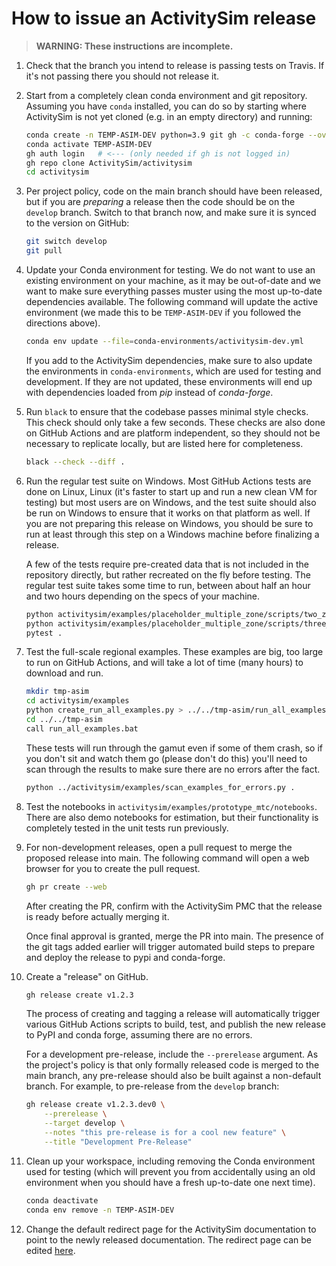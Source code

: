 # How to issue an ActivitySim release

> **WARNING: These instructions are incomplete.**

01. Check that the branch you intend to release is passing tests on Travis.
    If it's not passing there you should not release it.

00. Start from a completely clean conda environment
    and git repository.  Assuming you have `conda` installed, you can do so
    by starting where ActivitySim is not yet cloned (e.g. in an empty
    directory) and running:
    ```sh
    conda create -n TEMP-ASIM-DEV python=3.9 git gh -c conda-forge --override-channels
    conda activate TEMP-ASIM-DEV
    gh auth login   # <--- (only needed if gh is not logged in)
    gh repo clone ActivitySim/activitysim
    cd activitysim
    ```

00. Per project policy, code on the main branch should have been released,
    but if you are *preparing* a release then the code should be on the `develop`
    branch.  Switch to that branch now, and make sure it is synced to the
    version on GitHub:
    ```sh
    git switch develop
    git pull
    ```

00. Update your Conda environment for testing.  We do not want to use an
    existing environment on your machine, as it may be out-of-date
    and we want to make sure everything passes muster using the
    most up-to-date dependencies available.  The following command
    will update the active environment (we made this to be `TEMP-ASIM-DEV`
    if you followed the directions above).
    ```sh
    conda env update --file=conda-environments/activitysim-dev.yml
    ```
    If you add to the ActivitySim dependencies, make sure to also update
    the environments in `conda-environments`, which are used for testing
    and development.  If they are not updated, these environments will end
    up with dependencies loaded from *pip* instead of *conda-forge*.

00. Run `black` to ensure that the codebase passes minimal style checks.
    This check should only take a few seconds.  These checks are also done on
    GitHub Actions and are platform independent, so they should not be necessary to
    replicate locally, but are listed here for completeness.
    ```sh
    black --check --diff .
    ```

00. Run the regular test suite on Windows. Most GitHub Actions tests are done on Linux,
    Linux (it's faster to start up and run a new clean VM for testing) but most
    users are on Windows, and the test suite should also be run on Windows to
    ensure that it works on that platform as well.  If you
    are not preparing this release on Windows, you should be sure to run
    at least through this step on a Windows machine before finalizing a
    release.

    A few of the tests require pre-created data that is not included in the
    repository directly, but rather recreated on the fly before testing. The
    regular test suite takes some time to run, between about half an hour and
    two hours depending on the specs of your machine.
    ```sh
    python activitysim/examples/placeholder_multiple_zone/scripts/two_zone_example_data.py
    python activitysim/examples/placeholder_multiple_zone/scripts/three_zone_example_data.py
    pytest .
    ```

00. Test the full-scale regional examples. These examples are big, too
    large to run on GitHub Actions, and will take a lot of time (many hours) to
    download and run.
    ```sh
    mkdir tmp-asim
    cd activitysim/examples
    python create_run_all_examples.py > ../../tmp-asim/run_all_examples.bat
    cd ../../tmp-asim
    call run_all_examples.bat
    ```
    These tests will run through the gamut even if some of them crash, so
    if you don't sit and watch them go (please don't do this) you'll need
    to scan through the results to make sure there are no errors after the
    fact.
    ```sh
    python ../activitysim/examples/scan_examples_for_errors.py .
    ```

00. Test the notebooks in `activitysim/examples/prototype_mtc/notebooks`.
    There are also demo notebooks for estimation, but their functionality
    is completely tested in the unit tests run previously.

00. For non-development releases, open a pull request to merge the proposed
    release into main. The following command will open a web browser for
    you to create the pull request.
    ```sh
    gh pr create --web
    ```
    After creating the PR, confirm with the ActivitySim PMC that the release
    is ready before actually merging it.

    Once final approval is granted, merge the PR into main.  The presence
    of the git tags added earlier will trigger automated build steps to
    prepare and deploy the release to pypi and conda-forge.

00. Create a "release" on GitHub.
    ```sh
    gh release create v1.2.3
    ```
    The process of creating and tagging a release will automatically
    trigger various GitHub Actions scripts to build, test, and publish the
    new release to PyPI and conda forge, assuming there are no errors.

    For a development pre-release, include the `--prerelease` argument.
    As the project's policy is that only formally released code is merged
    to the main branch, any pre-release should also be built against a
    non-default branch.  For example, to pre-release from the `develop`
    branch:
    ```sh
    gh release create v1.2.3.dev0 \
        --prerelease \
        --target develop \
        --notes "this pre-release is for a cool new feature" \
        --title "Development Pre-Release"
    ```

00. Clean up your workspace, including removing the Conda environment used for
    testing (which will prevent you from accidentally using an old
    environment when you should have a fresh up-to-date one next time).
    ```sh
    conda deactivate
    conda env remove -n TEMP-ASIM-DEV
    ```

00. Change the default redirect page for the ActivitySim documentation to point
    to the newly released documentation.  The redirect page can be edited
    [here](https://github.com/ActivitySim/activitysim/blob/gh-pages/index.html).
